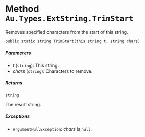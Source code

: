 # Method `Au.Types.ExtString.TrimStart`

Removes specified characters from the start of this string.

```
public static string TrimStart(this string t, string chars)
```

##### Parameters

- *t*  (`string`):
    This string.
- *chars*  (`string`):
    Characters to remove.

##### Returns

`string`

The result string.

##### Exceptions

- `ArgumentNullException`:
    *chars* is `null`.